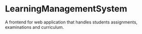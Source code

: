 # LearningManagementSystem
A frontend for web application that handles students assignments, examinations and curriculum.
